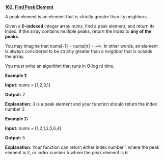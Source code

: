 

**[162. Find Peak Element](https://leetcode.com/problems/find-peak-element/)**

A peak element is an element that is strictly greater than its neighbors.

Given a **0-indexed** integer array nums, find a peak element, and return its index. If the array contains multiple peaks, return the index to **any of the peaks**.

You may imagine that nums[-1] = nums[n] = -∞. In other words, an element is always considered to be strictly greater than a neighbor that is outside the array.

You must write an algorithm that runs in O(log n) time.

**Example 1:**

**Input:** nums = [1,2,3,1]

**Output:** 2

**Explanation:** 3 is a peak element and your function should return the index number 2.

**Example 2:**

**Input:** nums = [1,2,1,3,5,6,4]

**Output:** 5

**Explanation:** Your function can return either index number 1 where the peak element is 2, or index number 5 where the peak element is 6.